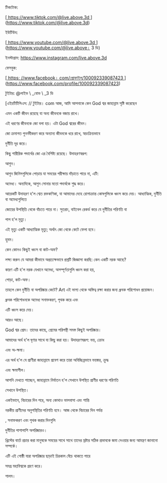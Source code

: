 টিকটোক:

[<u> https://www.tiktok.com/@live.above.3d </u>] (https://www.tiktok.com/@live.above.3d)



ইউটিউব:

[<u> https://www.youtube.com/@live.above.3d </u>] (https://www.youtube.com/@live.above। 3 ডি)

ইনস্টাগ্রাম: <https://www.instagram.com/live.above.3d>

ফেসবুক:

[<u> https: //www.facebook। com/প্রোফাইল/100092339087423 </u>] (https://www.facebook.com/profile/100092339087423)

 টুইটার: @লাইভ \ _বোভ \ _3 ডি

[এইচটিটিপিএস: // টুইটার। com আজ, আমি আপনাকে কেন God শ্বর জাহান্নাম সৃষ্টি করেছেন

এমন একটি জীবন রয়েছে যা অন্য জীবনকে বজায় রাখে।

এই ধরণের জীবনকে জো বলা হয়। এটা God শ্বরের জীবন।

জো ক্রমাগত পুনর্নবীকরণ করে অন্যান্য জীবনকে ধরে রাখে, স্বয়ংক্রিয়ভাবে

দুর্নীতি দূর করে।

কিছু শারীরিক পদার্থের জো এর বৈশিষ্ট্য রয়েছে। উদাহরণস্বরূপ:

আগুন।

আগুন জিনিসগুলিকে পোড়ায় যা সময়ের পরীক্ষায় দাঁড়াতে পারে না, এটি:

অমেধ্য। অন্যদিকে, আগুন সোনার মতো পদার্থকে শুদ্ধ করে।

আরেকটি উদাহরণ হ'ল শ্বেত রক্তকণিকা, যা আমাদের দেহে রোগাক্রান্ত কোষগুলিকে ধ্বংস করে দেয়। আধ্যাত্মিক, দুর্নীতি বা অমেধ্যগুলিতে

জোয়ের উপস্থিতি থেকে বাঁচতে পারে না। সুতরাং, বাইবেল রেকর্ড করে যে দুর্নীতির পরিণতি বা

পাপ হ'ল মৃত্যু।

এই মৃত্যু একটি আধ্যাত্মিক মৃত্যু; অর্থাৎ জো থেকে কেটে ফেলা হবে।

হুমম।

কেন কোনও কিছুই ধ্বংস বা কাট-অফ?

লক্ষ্য করুন যে আমরা কীভাবে অপ্রত্যক্ষভাবে প্রশ্নটি জিজ্ঞাসা করছি: কেন একটি নরক আছে?

কারণ এটি হ'ল নরক যেখানে অমেধ্য, অসম্পূর্ণতাগুলি ধ্বংস করা হয়,

পোড়া, কাট-অফ।

তাহলে কেন দুর্নীতি বা অপরিষ্কার কেটে? Art এই ভাগ্য থেকে অস্তিত্ব রক্ষা করার জন্য ধ্রুবক পরিশোধন প্রয়োজন।

ধ্রুবক পরিশোধনকে অমেধ্য সনাক্তকরণ, পৃথক করে এবং

এটি ধ্বংস করে দেয়।

আরও আছে।

God শ্বর প্রেম। তাদের কাছে, প্রেমের পরিপন্থী সমস্ত কিছুই অপরিষ্কার।

আমাদের অর্থ হ'ল ঘৃণার সাথে যা কিছু করা হয়। উদাহরণস্বরূপ: ভয়, ক্রোধ

এবং অ-ক্ষমা।

এর অর্থ হ'ল যে প্রাণীরা জাহান্নামে প্রবেশ করে তারা অবিচ্ছিন্নভাবে ভয়ঙ্কর, ক্রুদ্ধ

এবং ক্ষমাশীল।

আপনি দেখতে পাচ্ছেন, জাহান্নামে নির্যাতন হ'ল সেখানে উপস্থিত প্রাণীর ধরণের পরিণতি

সেখানে উপস্থিত।

একইভাবে, বিচারের দিন পরে, অন্য কোথাও ভালবাসা এবং শান্তি

নরকীয় প্রাণীদের অনুপস্থিতির পরিণতি হবে। আজ থেকে বিচারের দিন পর্যন্ত

, সনাক্তকরণ এবং পৃথক করার দিনগুলি

দুর্নীতির পাশাপাশি অপরিষ্কারও।

খ্রিস্টের বার্তা প্রচার করা মানুষকে সময়ের সাথে সাথে তাদের স্রষ্টার সঠিক প্রভাবকে জমা দেওয়ার জন্য আমন্ত্রণ জানানো সম্পর্কে।

এটি এই গোষ্ঠী যারা অপরিষ্কার ছাড়াই চিরকাল বেঁচে থাকতে পারে

সমগ্র মহাবিশ্বকে গ্রহণ করে।

শালম।